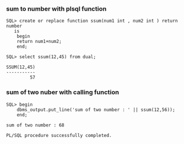 ### sum to number with plsql function

```
SQL> create or replace function ssum(num1 int , num2 int ) return number
   is
    begin
    return num1+num2;
    end;
```
```
SQL> select ssum(12,45) from dual;

SSUM(12,45)
-----------
         57
```


### sum of two nuber with calling function 

```
SQL> begin
    dbms_output.put_line('sum of two number : ' || ssum(12,56));
    end;
  
sum of two number : 68

PL/SQL procedure successfully completed.

```
